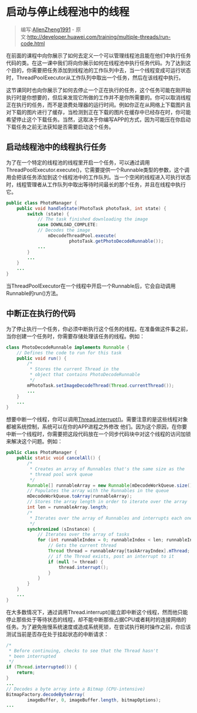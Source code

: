 # 启动与停止线程池中的线程

> 编写:[AllenZheng1991](https://github.com/AllenZheng1991) - 原文:<http://developer.huawei.com/training/multiple-threads/run-code.html>

在前面的课程中向你展示了如何去定义一个可以管理线程池且能在他们中执行任务代码的类。在这一课中我们将向你展示如何在线程池中执行任务代码。为了达到这个目的，你需要把任务添加到线程池的工作队列中去，当一个线程变成可运行状态时，ThreadPoolExecutor从工作队列中取出一个任务，然后在该线程中执行。

这节课同时也向你展示了如何去停止一个正在执行的任务，这个任务可能在刚开始执行时是你想要的，但后来发现它所做的工作并不是你所需要的。你可以取消线程正在执行的任务，而不是浪费处理器的运行时间。例如你正在从网络上下载图片且对下载的图片进行了缓存，当检测到正在下载的图片在缓存中已经存在时，你可能希望停止这个下载任务。当然，这取决于你编写APP的方式，因为可能压在你启动下载任务之前无法获知是否需要启动这个任务。

## 启动线程池中的线程执行任务

为了在一个特定的线程池的线程里开启一个任务，可以通过调用ThreadPoolExecutor.execute()，它需要提供一个Runnable类型的参数，这个调用会把该任务添加到这个线程池中的工作队列。当一个空闲的线程进入可执行状态时，线程管理者从工作队列中取出等待时间最长的那个任务，并且在线程中执行它。

```java
public class PhotoManager {
    public void handleState(PhotoTask photoTask, int state) {
        switch (state) {
            // The task finished downloading the image
            case DOWNLOAD_COMPLETE:
            // Decodes the image
                mDecodeThreadPool.execute(
                        photoTask.getPhotoDecodeRunnable());
            ...
        }
        ...
    }
    ...
}
```

当ThreadPoolExecutor在一个线程中开启一个Runnable后，它会自动调用Runnable的run()方法。

## 中断正在执行的代码

为了停止执行一个任务，你必须中断执行这个任务的线程。在准备做这件事之前，当你创建一个任务时，你需要存储处理该任务的线程。例如：

```java
class PhotoDecodeRunnable implements Runnable {
    // Defines the code to run for this task
    public void run() {
        /*
         * Stores the current Thread in the
         * object that contains PhotoDecodeRunnable
         */
        mPhotoTask.setImageDecodeThread(Thread.currentThread());
        ...
    }
    ...
}
```

想要中断一个线程，你可以调用[Thread.interrupt()](http://developer.huawei.com/reference/java/lang/Thread.html#interrupt())。需要注意的是这些线程对象都被系统控制，系统可以在你的APP进程之外修改
他们。因为这个原因，在你要中断一个线程时，你需要把这段代码放在一个同步代码块中对这个线程的访问加锁来解决这个问题。例如：

```java
public class PhotoManager {
    public static void cancelAll() {
        /*
         * Creates an array of Runnables that's the same size as the
         * thread pool work queue
         */
        Runnable[] runnableArray = new Runnable[mDecodeWorkQueue.size()];
        // Populates the array with the Runnables in the queue
        mDecodeWorkQueue.toArray(runnableArray);
        // Stores the array length in order to iterate over the array
        int len = runnableArray.length;
        /*
         * Iterates over the array of Runnables and interrupts each one's Thread.
         */
        synchronized (sInstance) {
            // Iterates over the array of tasks
            for (int runnableIndex = 0; runnableIndex < len; runnableIndex++) {
                // Gets the current thread
                Thread thread = runnableArray[taskArrayIndex].mThread;
                // if the Thread exists, post an interrupt to it
                if (null != thread) {
                    thread.interrupt();
                }
            }
        }
    }
    ...
}
```

在大多数情况下，通过调用Thread.interrupt()能立即中断这个线程，然而他只能停止那些处于等待状态的线程，却不能中断那些占据CPU或者耗时的连接网络的任务。为了避免拖慢系统速度或造成系统死锁，在尝试执行耗时操作之前，你应该测试当前是否存在处于挂起状态的中断请求：

```java
/*
 * Before continuing, checks to see that the Thread hasn't
 * been interrupted
 */
if (Thread.interrupted()) {
    return;
}
...
// Decodes a byte array into a Bitmap (CPU-intensive)
BitmapFactory.decodeByteArray(
        imageBuffer, 0, imageBuffer.length, bitmapOptions);
...
```



